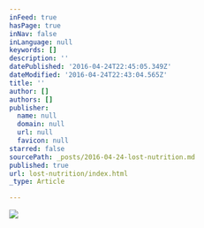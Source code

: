 ```yaml
---
inFeed: true
hasPage: true
inNav: false
inLanguage: null
keywords: []
description: ''
datePublished: '2016-04-24T22:45:05.349Z'
dateModified: '2016-04-24T22:43:04.565Z'
title: ''
author: []
authors: []
publisher:
  name: null
  domain: null
  url: null
  favicon: null
starred: false
sourcePath: _posts/2016-04-24-lost-nutrition.md
published: true
url: lost-nutrition/index.html
_type: Article

---
```

![](https://the-grid-user-content.s3-us-west-2.amazonaws.com/23285436-268b-4f3d-a02a-2d80d462257f.jpg)